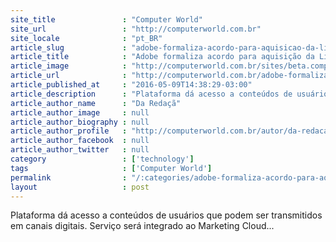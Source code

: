 ```yaml
---
site_title               : "Computer World"
site_url                 : "http://computerworld.com.br"
site_locale              : "pt_BR"
article_slug             : "adobe-formaliza-acordo-para-aquisicao-da-livefyre"
article_title            : "Adobe formaliza acordo para aquisição da Livefyre"
article_image            : "http://computerworld.com.br/sites/beta.computerworld.com.br/files/news_articles/marketing_.jpg"
article_url              : "http://computerworld.com.br/adobe-formaliza-acordo-para-aquisicao-da-livefyre"
article_published_at     : "2016-05-09T14:38:29-03:00"
article_description      : "Plataforma dá acesso a conteúdos de usuários que podem ser transmitidos em canais digitais. Serviço será integrado ao Marketing Cloud..."
article_author_name      : "Da Redaçã"
article_author_image     : null
article_author_biography : null
article_author_profile   : "http://computerworld.com.br/autor/da-redacao"
article_author_facebook  : null
article_author_twitter   : null
category                 : ['technology']
tags                     : ['Computer World']
permalink                : "/:categories/adobe-formaliza-acordo-para-aquisicao-da-livefyre/"
layout                   : post
---
```


Plataforma dá acesso a conteúdos de usuários que podem ser transmitidos em canais digitais. Serviço será integrado ao Marketing Cloud...
